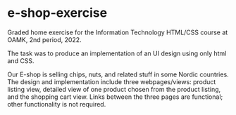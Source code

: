 # e-shop-exercise
Graded home exercise for the Information Technology HTML/CSS course at OAMK, 2nd period, 2022.

The task was to produce an implementation of an UI design using only html and CSS.

Our E-shop is selling chips, nuts, and related stuff in some Nordic countries. The design and implementation include three webpages/views: product listing view, detailed view of one product chosen from the product listing, and the shopping cart view.
Links between the three pages are functional; other functionality is not required.
